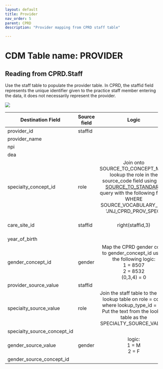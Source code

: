 ```yaml
---
layout: default
title: Provider
nav_order: 5
parent: CPRD
description: "Provider mapping from CPRD staff table"

---
```


# CDM Table name: PROVIDER

## Reading from CPRD.Staff

Use the staff table to populate the provider table. In CPRD, the staffid field represents the unique identifier given to the practice staff member entering the data, it does not necessarily represent the provider.  

![](images/image7.png)

| Destination Field | Source field | Logic | Comment field |
| --- | --- | :---: | --- |
| provider_id | staffid |  |  |
| provider_name |  |  |  |
| npi |  |  |  |
| dea |  |  |  |
| specialty_concept_id | role | Join onto SOURCE_TO_CONCEPT_MAP, lookup the role in the source_code field using the [SOURCE_TO_STANDARD](https://github.com/OHDSI/ETL-LambdaBuilder/blob/master/docs/Standard%20Queries/SOURCE_TO_STANDARD.sql) query with the following filter:    WHERE SOURCE_VOCABULARY_ID = 'JNJ_CPRD_PROV_SPEC' | Use the file [CPRD_Native_Specialties.sql](https://github.com/OHDSI/ETL-LambdaBuilder/blob/master/docs/CPRD/Vocab%20Updates/CPRD_Native_Specialties.sql) to find all provider specialities and counts if mapping updates to the SOURCE_TO_CONCEPT_MAP need to be made. |
| care_site_id | staffid | right(staffid,3) | Last 3 digits of the staffid are the practice identifier with the leading zeros removed. |
| year_of_birth |  |  |  |
| gender_concept_id | gender | Map the CPRD gender code to gender_concept_id using the following logic: <br>1 = 8507<br>2 = 8532<br>(0,3,4) = 0 |  |
| provider_source_value | staffid |  |  |
| specialty_source_value | role | Join the staff table to the ROL lookup table on role = code where lookup_type_id = 76. Put the text from the lookup table as the SPECIALTY_SOURCE_VALUE. | See the file [CPRD_Native_Specialties.sql](https://github.com/OHDSI/ETL-LambdaBuilder/blob/master/docs/CPRD/Vocab%20Updates/CPRD_Native_Specialties.sql) for more information on how to join the tables. |
| specialty_source_concept_id |  |  | 0 |
| gender_source_value | gender | logic: <br>1 = M<br>2 = F |  |
| gender_source_concept_id |  |  | 0 |
